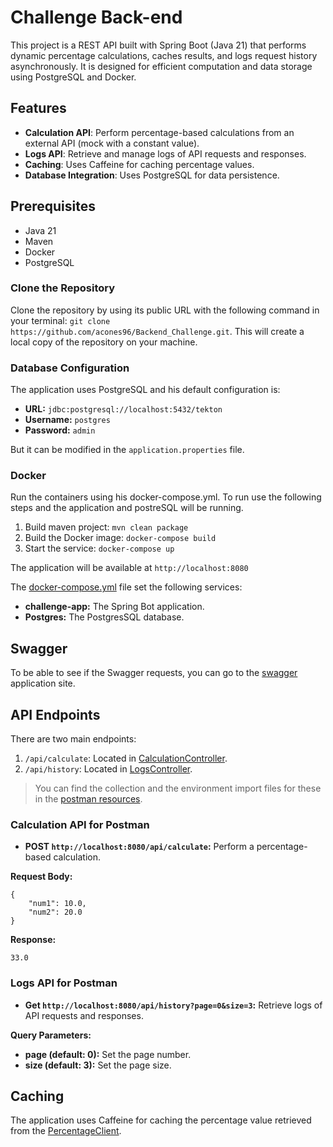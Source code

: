 # Challenge Back-end
This project is a REST API built with Spring Boot (Java 21) that performs dynamic percentage calculations, caches results, and logs request history asynchronously. It is designed for efficient computation and data storage using PostgreSQL and Docker.

## Features
- **Calculation API**: Perform percentage-based calculations from an external API (mock with a constant value).
- **Logs API**: Retrieve and manage logs of API requests and responses.
- **Caching**: Uses Caffeine for caching percentage values.
- **Database Integration**: Uses PostgreSQL for data persistence.

## Prerequisites
* Java 21
* Maven
* Docker
* PostgreSQL

### Clone the Repository
Clone the repository by using its public URL with the following command in your terminal: `git clone https://github.com/acones96/Backend_Challenge.git`.
This will create a local copy of the repository on your machine.

### Database Configuration

The application uses PostgreSQL and his default configuration is:

* **URL:** `jdbc:postgresql://localhost:5432/tekton`
* **Username:** `postgres`
* **Password:** `admin`

But it can be modified in the `application.properties` file.

### Docker
Run the containers using his docker-compose.yml. To run use the following steps and the application and postreSQL will be running.

1. Build maven project: `mvn clean package`
2. Build the Docker image: `docker-compose build`
3. Start the service: `docker-compose up`

The application will be available at `http://localhost:8080`


The [docker-compose.yml](docker-compose.yml) file set the following services:
* **challenge-app:** The Spring Bot application.
* **Postgres:** The PostgresSQL database.

## Swagger
To be able to see if the Swagger requests, you can go to the [swagger](http://localhost:8080/swagger-ui/index.html#/) application site.

## API Endpoints
There are two main endpoints:
1. `/api/calculate`: Located in [CalculationController](src/main/java/com/tekton/challenge_backend/controller/CalculationController.java).
2. `/api/history`: Located in [LogsController](src/main/java/com/tekton/challenge_backend/controller/LogsController.java).

> You can find the collection and the environment import files for these in the [postman resources](src/main/resources/postman).

### Calculation API for Postman
* **POST `http://localhost:8080/api/calculate`:** Perform a percentage-based calculation.

**Request Body:**
```
{
    "num1": 10.0,
    "num2": 20.0
}
```

**Response:**
```
33.0
```

### Logs API for Postman
* **Get `http://localhost:8080/api/history?page=0&size=3`:** Retrieve logs of API requests and responses.

**Query Parameters:**
* **page (default: 0):** Set the page number.
* **size (default: 3):** Set the page size.

## Caching
The application uses Caffeine for caching the percentage value retrieved from the [PercentageClient](src\main\java\com\tekton\challenge_backend\api\PercentageClient.java).

